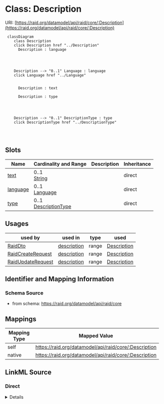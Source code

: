 

# Class: Description



URI: [https://raid.org/datamodel/api/raid/core/:Description](https://raid.org/datamodel/api/raid/core/:Description)






```mermaid
 classDiagram
    class Description
    click Description href "../Description"
      Description : language
        
          
    
    
    Description --> "0..1" Language : language
    click Language href "../Language"

        
      Description : text
        
      Description : type
        
          
    
    
    Description --> "0..1" DescriptionType : type
    click DescriptionType href "../DescriptionType"

        
      
```




<!-- no inheritance hierarchy -->


## Slots

| Name | Cardinality and Range | Description | Inheritance |
| ---  | --- | --- | --- |
| [text](../slots/text.md) | 0..1 <br/> [String](../types/String.md) |  | direct |
| [language](../slots/language.md) | 0..1 <br/> [Language](../classes/Language.md) |  | direct |
| [type](../slots/type.md) | 0..1 <br/> [DescriptionType](../classes/DescriptionType.md) |  | direct |





## Usages

| used by | used in | type | used |
| ---  | --- | --- | --- |
| [RaidDto](../classes/RaidDto.md) | [description](../slots/description.md) | range | [Description](../classes/Description.md) |
| [RaidCreateRequest](../classes/RaidCreateRequest.md) | [description](../slots/description.md) | range | [Description](../classes/Description.md) |
| [RaidUpdateRequest](../classes/RaidUpdateRequest.md) | [description](../slots/description.md) | range | [Description](../classes/Description.md) |






## Identifier and Mapping Information







### Schema Source


* from schema: https://raid.org/datamodel/api/raid/core




## Mappings

| Mapping Type | Mapped Value |
| ---  | ---  |
| self | https://raid.org/datamodel/api/raid/core/:Description |
| native | https://raid.org/datamodel/api/raid/core/:Description |







## LinkML Source

<!-- TODO: investigate https://stackoverflow.com/questions/37606292/how-to-create-tabbed-code-blocks-in-mkdocs-or-sphinx -->

### Direct

<details>
```yaml
name: Description
from_schema: https://raid.org/datamodel/api/raid/core
slots:
- text
- language
attributes:
  type:
    name: type
    from_schema: https://raid.org/datamodel/api/raid/core
    domain_of:
    - Title
    - Description
    - Access
    - RelatedRaid
    - RelatedObject
    - AlternateIdentifier
    range: DescriptionType

```
</details>

### Induced

<details>
```yaml
name: Description
from_schema: https://raid.org/datamodel/api/raid/core
attributes:
  type:
    name: type
    from_schema: https://raid.org/datamodel/api/raid/core
    alias: type
    owner: Description
    domain_of:
    - Title
    - Description
    - Access
    - RelatedRaid
    - RelatedObject
    - AlternateIdentifier
    range: DescriptionType
  text:
    name: text
    from_schema: https://raid.org/datamodel/api/raid/core
    rank: 1000
    alias: text
    owner: Description
    domain_of:
    - Title
    - Description
    - AccessStatement
    - SubjectKeyword
    - SpatialCoveragePlace
    range: string
  language:
    name: language
    from_schema: https://raid.org/datamodel/api/raid/core
    rank: 1000
    alias: language
    owner: Description
    domain_of:
    - Title
    - Description
    - AccessStatement
    - SubjectKeyword
    - SpatialCoveragePlace
    range: Language

```
</details>